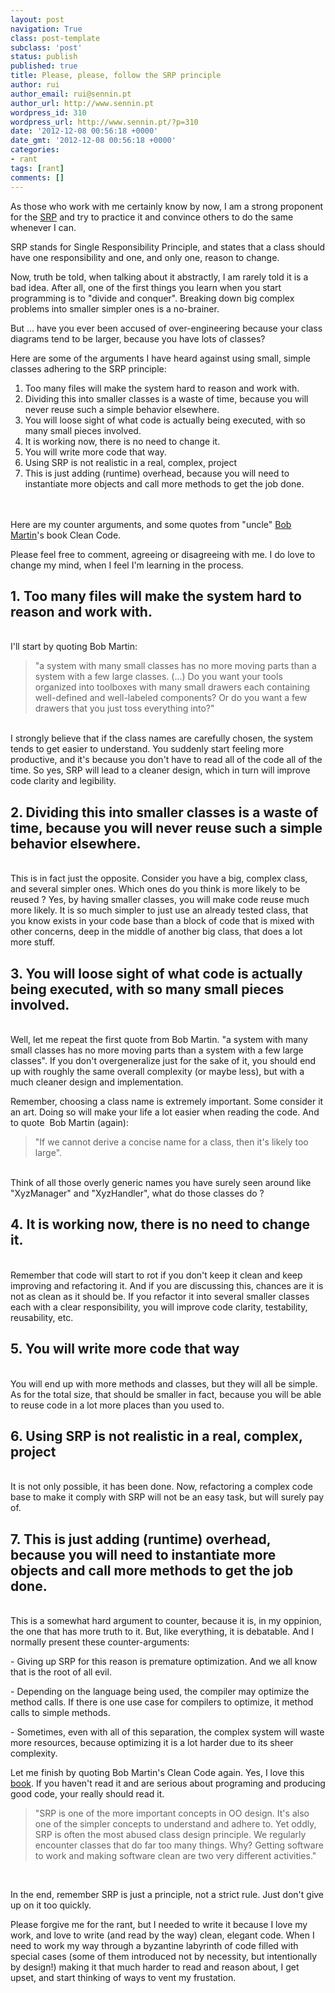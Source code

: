 ```yaml
---
layout: post
navigation: True
class: post-template
subclass: 'post'
status: publish
published: true
title: Please, please, follow the SRP principle
author: rui
author_email: rui@sennin.pt
author_url: http://www.sennin.pt
wordpress_id: 310
wordpress_url: http://www.sennin.pt/?p=310
date: '2012-12-08 00:56:18 +0000'
date_gmt: '2012-12-08 00:56:18 +0000'
categories:
- rant
tags: [rant]
comments: []
---
```

<p>As those who work with me certainly know by now, I am a strong proponent for the <a href="http://en.wikipedia.org/wiki/Single_responsibility_principle">SRP</a>&nbsp;and try to practice it and convince others to do the same whenever I can.</p>
<p>SRP stands for Single Responsibility Principle, and states that a class should have one responsibility and one, and only one, reason to change.</p>
<p>Now, truth be told, when talking about it abstractly, I am rarely told it is a bad idea. After all, one of the first things you learn when you start programming is to "divide and conquer". Breaking down big complex problems into smaller simpler ones is a no-brainer.</p>
<p>But ... have you ever been accused of over-engineering because your class diagrams tend to be larger, because you have lots of classes?</p>
<p>Here are some of the arguments I have heard against using small, simple classes adhering to the SRP principle:</p>
<ol>
<li>Too many files will make the system hard to reason and work with.</li>
<li>Dividing this into smaller classes is a waste of time, because you will never reuse such a simple behavior elsewhere.</li>
<li>You will loose sight of what code is actually being executed, with so many small pieces involved.</li>
<li>It is working now, there is no need to change it.</li>
<li>You will write more code that way.</li>
<li>Using SRP is not realistic in a real, complex, project</li>
<li>This is just adding (runtime) overhead, because you will need to instantiate more objects and call more methods to get the job done.</li><br />
</ol><br />
Here are my counter arguments, and some quotes from "uncle" <a href="http://www.cleancoder.com/">Bob Martin</a>'s book Clean Code.</p>
<p>Please feel free to comment, agreeing or disagreeing with me. I do love to change my mind, when I feel I'm learning in the process.</p>
<h2>1.&nbsp;Too many files will make the system hard to reason and work with.</h2><br />
I'll start by quoting Bob Martin:
<blockquote>"a system with many small classes has no more moving parts than a system with a few large classes. (...) Do you want your tools organized into toolboxes with many small drawers each containing well-defined and well-labeled components? Or do you want a few drawers that you just toss everything into?"</blockquote><br />
I strongly believe that if the class names are carefully chosen, the system tends to get easier to understand. You suddenly start feeling more productive, and it's because you don't have to read all of the code all of the time. So yes, SRP will lead to a cleaner design, which in turn will improve code clarity and legibility.
<h2>2. Dividing this into smaller classes is a waste of time, because you will never reuse such a simple behavior elsewhere.</h2><br />
This is in fact just the opposite. Consider you have a big, complex class, and several simpler ones. Which ones do you think is more likely to be reused ? Yes, by having smaller classes, you will make code reuse much more likely. It is so much simpler to just use an already tested class, that you know exists in your code base than a block of code that is mixed with other concerns, deep in the middle of another big class, that does a lot more stuff.
<h2>3. You will loose sight of what code is actually being executed, with so many small pieces involved.</h2><br />
Well, let me repeat the first quote from Bob Martin.&nbsp;"a system with many small classes has no more moving parts than a system with a few large classes". If you don't overgeneralize just for the sake of it, you should end up with roughly the same overall complexity (or maybe less), but with a much cleaner design and implementation.
<p>Remember, choosing a class name is extremely important. Some consider it an art. Doing so will make your life a lot easier when reading the code. And to quote &nbsp;Bob Martin (again):</p>
<blockquote>"If we cannot derive a concise name for a class, then it's likely too large".</blockquote><br />
Think of all those overly generic names you have surely seen around like "XyzManager" and "XyzHandler", what do those classes do ?
<h2>4.&nbsp;It is working now, there is no need to change it.</h2><br />
Remember that code will start to rot if you don't keep it clean and keep improving and refactoring it. And if you are discussing this, chances are it is not as clean as it should be. If you refactor it into several smaller classes each with a clear responsibility, you will improve code clarity, testability, reusability, etc.
<h2>5. You will write more code that way</h2><br />
You will end up with more methods and classes, but they will all be simple. As for the total size, that should be smaller in fact, because you will be able to reuse code in a lot more places than you used to.
<h2>6. Using SRP is not realistic in a real, complex, project</h2><br />
It is not only possible, it has been done. Now, refactoring a complex code base to make it comply with SRP will not be an easy task, but will surely pay of.
<h2>7. This is just adding (runtime) overhead, because you will need to instantiate more objects and call more methods to get the job done.</h2><br />
This is a somewhat hard argument to counter, because it is, in my oppinion, the one that has more truth to it. But, like everything, it is debatable. And I normally present these counter-arguments:
<p>- Giving up SRP for this reason is premature optimization. And we all know that is the root of all evil.</p>
<p>- Depending on the language being used, the compiler may optimize the method calls. If there is one use case for compilers to optimize, it method calls to simple methods.</p>
<p>- Sometimes, even with all of this separation, the complex system will waste more resources, because optimizing it is a lot harder due to its sheer complexity.</p>
<p>Let me finish by quoting Bob Martin's Clean Code again. Yes, I love this <a href="https://sites.google.com/site/unclebobconsultingllc/books/clean-code-a-handbook-of-agile-software-craftsmanship">book</a>. If you haven't read it and are serious about programing and producing good code, your really should read it.</p>
<blockquote>"SRP is one of the more important concepts in OO design. It's also one of the simpler concepts to understand and adhere to. Yet oddly, SRP is often the most abused class design principle. We regularly encounter classes that do far too many things. Why? Getting software to work and making software clean are two very different activities."</blockquote><br />

<p>In the end, remember SRP is just a principle, not a strict rule. Just don't give up on it too quickly.</p>
<p>Please forgive me for the rant, but I needed to write it because I love my work, and love to write (and read by the way) clean, elegant code. When I need to work my way through a byzantine labyrinth of code filled with special cases (some of them introduced not by necessity, but intentionally by design!) making it that much harder to read and reason about, I get upset, and start thinking of ways to vent my frustation.</p>
